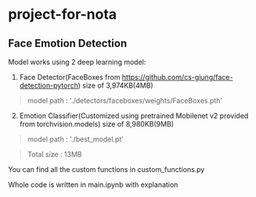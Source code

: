 project-for-nota
================
Face Emotion Detection
----------------
Model works using 2 deep learning model:
1. Face Detector(FaceBoxes from https://github.com/cs-giung/face-detection-pytorch) size of 3,974KB(4MB)
> model path : './detectors/faceboxes/weights/FaceBoxes.pth'
2. Emotion Classifier(Customized using pretrained Mobilenet v2 provided from torchvision.models) size of 8,980KB(9MB)
> model path : './best_model.pt'

>Total size : 13MB

You can find all the custom functions in custom_functions.py


Whole code is written in main.ipynb with explanation


